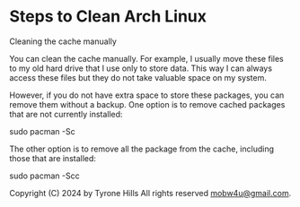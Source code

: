 # Steps to Clean Arch Linux

Cleaning the cache manually

You can clean the cache manually. For example, I usually move these files to my old hard drive that I use only to store data. This way I can always access these files but they do not take valuable space on my system.

However, if you do not have extra space to store these packages, you can remove them without a backup. One option is to remove cached packages that are not currently installed:

sudo pacman -Sc

The other option is to remove all the package from the cache, including those that are installed:

sudo pacman -Scc

Copyright (C) 2024 by Tyrone Hills All rights reserved <mobw4u@gmail.com>.
